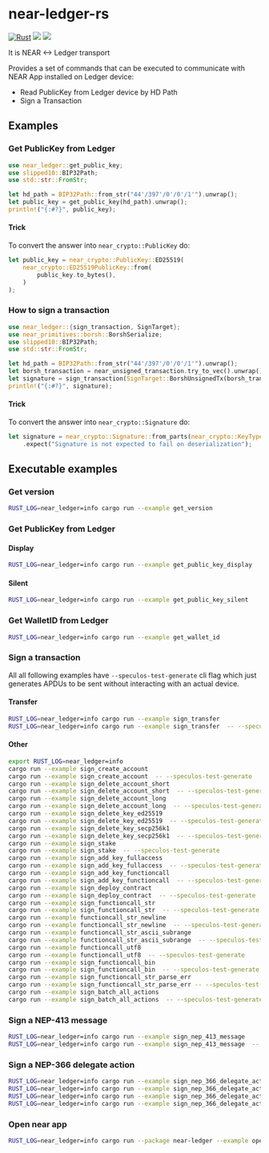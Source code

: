 # near-ledger-rs

[![Rust](https://github.com/khorolets/near-ledger-rs/actions/workflows/rust.yml/badge.svg?branch=main)](https://github.com/khorolets/near-ledger-rs/actions/workflows/rust.yml)
[![](http://meritbadge.herokuapp.com/near-ledger)](https://crates.io/crates/near-ledger)
[![]( https://docs.rs/near-ledger/badge.svg)]( https://docs.rs/near-ledger/)

It is NEAR <-> Ledger transport


Provides a set of commands that can be executed to communicate with NEAR App installed on Ledger device:

* Read PublicKey from Ledger device by HD Path
* Sign a Transaction


## Examples


### Get PublicKey from Ledger


```rust
use near_ledger::get_public_key;
use slipped10::BIP32Path;
use std::str::FromStr;

let hd_path = BIP32Path::from_str("44'/397'/0'/0'/1'").unwrap();
let public_key = get_public_key(hd_path).unwrap();
println!("{:#?}", public_key);
```


#### Trick


To convert the answer into `near_crypto::PublicKey` do:

```rust
let public_key = near_crypto::PublicKey::ED25519(
    near_crypto::ED25519PublicKey::from(
        public_key.to_bytes(),
    )
);
```


### How to sign a transaction


```rust
use near_ledger::{sign_transaction, SignTarget};
use near_primitives::borsh::BorshSerialize;
use slipped10::BIP32Path;
use std::str::FromStr;

let hd_path = BIP32Path::from_str("44'/397'/0'/0'/1'").unwrap();
let borsh_transaction = near_unsigned_transaction.try_to_vec().unwrap();
let signature = sign_transaction(SignTarget::BorshUnsignedTx(borsh_transaction), hd_path).unwrap();
println!("{:#?}", signature);
```


#### Trick

To convert the answer into `near_crypto::Signature` do:


```rust
let signature = near_crypto::Signature::from_parts(near_crypto::KeyType::ED25519, &signature)
    .expect("Signature is not expected to fail on deserialization");
```

## Executable examples

### Get version

```bash
RUST_LOG=near_ledger=info cargo run --example get_version
```

### Get PublicKey from Ledger

#### Display

```bash
RUST_LOG=near_ledger=info cargo run --example get_public_key_display
```
#### Silent

```bash
RUST_LOG=near_ledger=info cargo run --example get_public_key_silent
```

### Get WalletID from Ledger

```bash
RUST_LOG=near_ledger=info cargo run --example get_wallet_id
```
### Sign a transaction

All all following examples have `--speculos-test-generate` cli flag which just generates APDUs
to be sent without interacting with an actual device.

#### Transfer

```bash
RUST_LOG=near_ledger=info cargo run --example sign_transfer
RUST_LOG=near_ledger=info cargo run --example sign_transfer  -- --speculos-test-generate
```

#### Other

```bash
export RUST_LOG=near_ledger=info
cargo run --example sign_create_account
cargo run --example sign_create_account  -- --speculos-test-generate
cargo run --example sign_delete_account_short
cargo run --example sign_delete_account_short  -- --speculos-test-generate
cargo run --example sign_delete_account_long
cargo run --example sign_delete_account_long  -- --speculos-test-generate
cargo run --example sign_delete_key_ed25519
cargo run --example sign_delete_key_ed25519  -- --speculos-test-generate
cargo run --example sign_delete_key_secp256k1
cargo run --example sign_delete_key_secp256k1  -- --speculos-test-generate
cargo run --example sign_stake
cargo run --example sign_stake  -- --speculos-test-generate
cargo run --example sign_add_key_fullaccess
cargo run --example sign_add_key_fullaccess  -- --speculos-test-generate
cargo run --example sign_add_key_functioncall
cargo run --example sign_add_key_functioncall  -- --speculos-test-generate
cargo run --example sign_deploy_contract
cargo run --example sign_deploy_contract  -- --speculos-test-generate
cargo run --example sign_functioncall_str
cargo run --example sign_functioncall_str  -- --speculos-test-generate
cargo run --example functioncall_str_newline
cargo run --example functioncall_str_newline  -- --speculos-test-generate
cargo run --example functioncall_str_ascii_subrange
cargo run --example functioncall_str_ascii_subrange  -- --speculos-test-generate
cargo run --example functioncall_utf8
cargo run --example functioncall_utf8  -- --speculos-test-generate
cargo run --example sign_functioncall_bin
cargo run --example sign_functioncall_bin  -- --speculos-test-generate
cargo run --example sign_functioncall_str_parse_err
cargo run --example sign_functioncall_str_parse_err -- --speculos-test-generate
cargo run --example sign_batch_all_actions
cargo run --example sign_batch_all_actions  -- --speculos-test-generate
```

### Sign a NEP-413 message

```bash
RUST_LOG=near_ledger=info cargo run --example sign_nep_413_message
RUST_LOG=near_ledger=info cargo run --example sign_nep_413_message  -- --speculos-test-generate
```

### Sign a NEP-366 delegate action

```bash
RUST_LOG=near_ledger=info cargo run --example sign_nep_366_delegate_action
RUST_LOG=near_ledger=info cargo run --example sign_nep_366_delegate_action  -- --speculos-test-generate
RUST_LOG=near_ledger=info cargo run --example sign_nep_366_delegate_action_simple
RUST_LOG=near_ledger=info cargo run --example sign_nep_366_delegate_action_simple  -- --speculos-test-generate
```

### Open near app

```bash
RUST_LOG=near_ledger=info cargo run --package near-ledger --example open_application 
```
